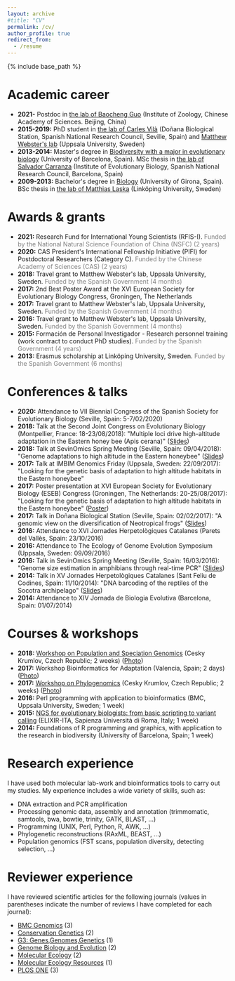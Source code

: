 ```yaml
---
layout: archive
#title: "CV"
permalink: /cv/
author_profile: true
redirect_from:
  - /resume
---
```


{% include base_path %}

Academic career
======
* **2021-** Postdoc in <a href="https://guolaboratory.com/" target="_blank">the lab of Baocheng Guo</a> (Institute of Zoology, Chinese Academy of Sciences. Beijing, China)
* **2015-2019:** PhD student in <a href="https://www.consevol.org/" target="_blank">the lab of Carles Vilà</a> (Doñana Biological Station, Spanish National Research Council, Seville, Spain) and <a href="https://www.katalog.uu.se/profile/?id=N1-581" target="_blank">Matthew Webster's lab</a> (Uppsala University, Sweden)
* **2013-2014:** Master's degree in <a href="https://web.ub.edu/en/web/estudis/w/masteruniversitari-M0G08" target="_blank">Biodiversity with a major in evolutionary biology</a> (University of Barcelona, Spain). MSc thesis in <a href="https://www.ibe.upf-csic.es/carranza" target="_blank">the lab of Salvador Carranza</a> (Institute of Evolutionary Biology, Spanish National Research Council, Barcelona, Spain)
* **2009-2013:** Bachelor's degree in <a href="https://www.udg.edu/en/estudia/Oferta-formativa/Graus/Fitxes?IDE=1291&ID=3103G0115" target="_blank">Biology</a> (University of Girona, Spain). BSc thesis in <a href="https://liu.se/en/employee/matla69" target="_blank">the lab of Matthias Laska</a> (Linköping University, Sweden)

Awards & grants
======
* **2021:** Research Fund for International Young Scientists (RFIS-I). <span style="color: gray;">Funded by the National Natural Science Foundation of China (NSFC) (2 years)</span>
* **2020:** CAS President's International Fellowship Initiative (PIFI) for Postdoctoral Researchers (Category C). <span style="color: gray;">Funded by the Chinese Academy of Sciences (CAS) (2 years)</span>
* **2018:** Travel grant to Matthew Webster's lab, Uppsala University, Sweden. <span style="color: gray;">Funded by the Spanish Government (4 months)</span>
* **2017:** 2nd Best Poster Award at the XVI European Society for Evolutionary Biology Congress, Groningen, The Netherlands 
* **2017:** Travel grant to Matthew Webster's lab, Uppsala University, Sweden. <span style="color: gray;">Funded by the Spanish Government (4 months)</span>
* **2016:** Travel grant to Matthew Webster's lab, Uppsala University, Sweden. <span style="color: gray;">Funded by the Spanish Government (4 months)</span>
* **2015:** Formación de Personal Investigador - Research personnel training (work contract to conduct PhD studies). <span style="color: gray;">Funded by the Spanish Government (4 years)</span>
* **2013:** Erasmus scholarship at Linköping University, Sweden. <span style="color: gray;">Funded by the Spanish Government (6 months)</span>

Conferences & talks
======
* **2020:** Attendance to VII Biennial Congress of the Spanish Society for Evolutionary Biology (Seville, Spain: 5-7/02/2020)
* **2018:** Talk at the Second Joint Congress on Evolutionary Biology (Montpellier, France: 18-23/08/2018): "Multiple loci drive high-altitude adaptation in the Eastern honey bee (Apis cerana)" (<a href="https://programme.europa-organisation.com/slides/programme_jointCongressEvolBiology-2018/webconf/764_22082018_0950_einstein_Santiago_Montero-Mendieta_578/index.html" target="_blank">Slides</a>)
* **2018:** Talk at SevinOmics Spring Meeting (Seville, Spain: 09/04/2018): "Genome adaptations to high altitude in the Eastern honeybee" (<a href="/files/2018_slides_sevinomics.pdf" target="_blank">Slides</a>)
* **2017:** Talk at IMBIM Genomics Friday (Uppsala, Sweden: 22/09/2017): "Looking for the genetic basis of adaptation to high altitude habitats in the Eastern honeybee"
* **2017:** Poster presentation at XVI European Society for Evolutionary Biology (ESEB) Congress (Groningen, The Netherlands: 20-25/08/2017): "Looking for the genetic basis of adaptation to high altitude habitats in the Eastern honeybee" (<a href="/images/poster_groningen_2017.png" target="_blank">Poster</a>)
* **2017:** Talk in Doñana Biological Station (Seville, Spain: 02/02/2017): "A genomic view on the diversification of Neotropical frogs" (<a href="/files/2017_slides_ebd.pdf" target="_blank">Slides</a>)
* **2016:** Attendance to XVI Jornades Herpetològiques Catalanes (Parets del Vallès, Spain: 23/10/2016)
* **2016:** Attendance to The Ecology of Genome Evolution Symposium (Uppsala, Sweden: 09/09/2016)
* **2016:** Talk in SevinOmics Spring Meeting (Seville, Spain: 16/03/2016): "Genome size estimation in amphibians through real-time PCR" (<a href="/files/2016_slides_sevinomics.pdf" target="_blank">Slides</a>)
* **2014:** Talk in XV Jornades Herpetològiques Catalanes (Sant Feliu de Codines, Spain: 11/10/2014): "DNA barcoding of the reptiles of the Socotra archipelago" (<a href="/files/2014_slides_barcoding.pdf" target="_blank">Slides</a>)
* **2014:** Attendance to XIV Jornada de Biologia Evolutiva (Barcelona, Spain: 01/07/2014)

Courses & workshops
======
* **2018:** <a href="http://evomics.org/workshops/workshop-on-population-and-speciation-genomics/2018-workshop-on-population-and-speciation-genomics-cesky-krumlov/" target="_blank">Workshop on Population and Speciation Genomics</a> (Cesky Krumlov, Czech Republic; 2 weeks) (<a href="https://raw.githubusercontent.com/santiagomonteromendieta/santiagomonteromendieta.github.io/master/images/workshops/photo_evomics_2018.jpg" target="_blank">Photo</a>)
* **2017:** Workshop Bioinformatics for Adaptation (Valencia, Spain; 2 days) (<a href="https://raw.githubusercontent.com/santiagomonteromendieta/santiagomonteromendieta.github.io/master/images/workshops/photo_adaptnet_2017.jpeg" target="_blank">Photo</a>)
* **2017:** <a href="http://evomics.org/2017-workshop-on-phylogenomics-cesky-krumlov/" target="_blank">Workshop on Phylogenomics</a> (Cesky Krumlov, Czech Republic; 2 weeks) (<a href="https://raw.githubusercontent.com/santiagomonteromendieta/santiagomonteromendieta.github.io/master/images/workshops/photo_evomics_2017.jpeg" target="_blank">Photo</a>)
* **2016:** Perl programming with application to bioinformatics (BMC, Uppsala University, Sweden; 1 week)
* **2015:** <a href="https://github.com/ELIXIR-IIB-training/VarCall2015" target="_blank">NGS for evolutionary biologists: from basic scripting to variant calling</a> (ELIXIR-ITA, Sapienza Università di Roma, Italy; 1 week)
* **2014:** Foundations of R programming and graphics, with application to the research in biodiversity (University of Barcelona, Spain; 1 week)

Research experience
======
I have used both molecular lab-work and bioinformatics tools to carry out my studies. My experience includes a wide variety of skills, such as: 
* DNA extraction and PCR amplification
* Processing genomic data, assembly and annotation (trimmomatic, samtools, bwa, bowtie, trinity, GATK, BLAST, ...)
* Programming (UNIX, Perl, Python, R, AWK, ...)
* Phylogenetic reconstructions (RAxML, BEAST, ...)
* Population genomics (FST scans, population diversity, detecting selection, ...)

Reviewer experience
======
I have reviewed scientific articles for the following journals (values in parentheses indicate the number of reviews I have completed for each journal):
* <a href="https://bmcgenomics.biomedcentral.com" target="_blank">BMC Genomics</a> (3)
* <a href="https://www.springer.com/journal/10592" target="_blank">Conservation Genetics</a> (2)
* <a href="https://academic.oup.com/g3journal" target="_blank">G3: Genes,Genomes,Genetics</a> (1)
* <a href="https://academic.oup.com/gbe" target="_blank">Genome Biology and Evolution</a> (2)
* <a href="https://onlinelibrary.wiley.com/journal/1365294x" target="_blank">Molecular Ecology</a> (2)
* <a href="https://onlinelibrary.wiley.com/journal/17550998" target="_blank">Molecular Ecology Resources</a> (1)
* <a href="https://journals.plos.org/plosone/" target="_blank">PLOS ONE</a> (3)
